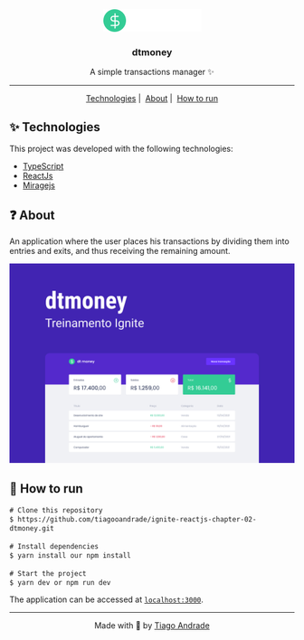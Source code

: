 <div align="center">
  <img src="/.github/logo.png" alt="dtmoney" />
  <h3>dtmoney</h3>
  <p>A simple transactions manager ✨</p>
  <hr/>
  <p>
    <a href="#-technologies">Technologies</a>&nbsp|&nbsp;
    <a href="#-about">About</a>&nbsp|&nbsp;
    <a href="#-how-to-run">How to run</a>
  </p>
</div>

## ✨ Technologies

This project was developed with the following technologies:

- [TypeScript](https://www.typescriptlang.org/)
- [ReactJs](https://reactjs.org/)
- [Miragejs](https://miragejs.com/)

## ❓ About
An application where the user places his transactions by dividing them into entries and exits, and thus receiving the remaining amount.

<img src="/.github/thumbnail.png" alt="thumbnail" />

## 🚀 How to run

```
# Clone this repository
$ https://github.com/tiagooandrade/ignite-reactjs-chapter-02-dtmoney.git

# Install dependencies
$ yarn install our npm install

# Start the project
$ yarn dev or npm run dev
```

The application can be accessed at [`localhost:3000`](http://localhost:3000).

<hr/>

<div align="center">
  <p>Made with 💚 by <a href="https://github.com/tiagooandrade">Tiago Andrade</a></p>
</div>

